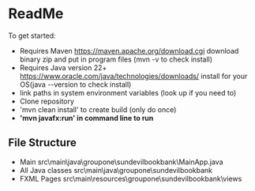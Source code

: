 # ReadMe #
To get started:
* Requires Maven https://maven.apache.org/download.cgi download binary zip and put in program files (mvn -v to check install)
* Requires Java version 22+ https://www.oracle.com/java/technologies/downloads/ install for your OS(java --version to check install)
* link paths in system environment variables (look up if you need to)
* Clone repository
* 'mvn clean install' to create build (only do once)
* **'mvn javafx:run' in command line to run**

## File Structure ## 
* Main                src\main\java\groupone\sundevilbookbank\MainApp.java
* All Java classes    src\main\java\groupone\sundevilbookbank
* FXML Pages          src\main\resources\groupone\sundevilbookbank\views